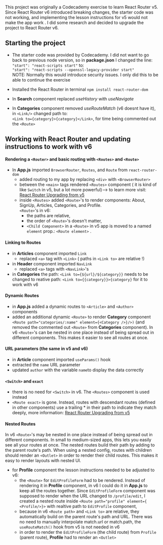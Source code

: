 This project was originally a Codecademy exercise to learn React Router v5. Since React Router v6 introduced breaking changes, the starter code was not working, and implementing the lesson instructions for v5 would not make the app work . I did some research and decided to upgrade the project to React Router v6.

## Starting the project
- The starter code was provided by Codecademy. I did not want to go back to previous node version, so in **package.json** I changed the line:<br>
  `"start": "react-scripts start"` to:<br>
  `"start": "react-scripts --openssl-legacy-provider start"`<br>
  NOTE: Normally this would introduce security issues. I only did this to be able to continue the exercise
  
- Installed the React Router in terminal
  `npm install react-router-dom`
  
- In **Search** component replaced *useHistory* with *useNavigate*

- In **Categories** component removed *useRouteMatch* (v6 doesnt have it), in `<Link/>` changed path to:<br>
  `<Link to={category}>{category}</Link>`, for time being commented out the `<Route>`
  
  
## Working with React Router and updating instructions to work with v6

#### Rendering a `<Router>` and basic routing with `<Routes>` and `<Route>`
- In **App.js** imported `BrowserRouter`, `Routes`, and `Route` from `react-router-dom`
    -  added routing to my app by replacing `<div>` with `<BrowserRouter>`
    -  between the `<main>` tags rendered `<Routes>` component ( it is kind of like `Switch` in v5, but a lot more powerful)--> to learn more visit: [React Router Upgrading from v5](https://reactrouter.com/en/v6.3.0/upgrading/v5)
    - inside `<Routes>` added `<Route>`'s to render components: About, SignUp, Articles, Categories, and Profile.<br>
    `<Route>`'s in v6:<br>
      - the paths are relative,
      - the order of `<Route>`'s doesn't matter, 
      - `<Child Component>` in a `<Route>` in v5 app is moved to a named `element` prop.: `<Route element>` . 

#### Linking to Routes
- in **Articles** component imported `Link` 
  - replaced `<a>` tag with `<Link>` ( paths in `<Link to>` are relative !)
- in **Header** component imported `NavLink`
  - replaced `<a>` tags with `<NavLink>`'s
- in **Categories** the path: `<Link to={${url}/${category}}` needs to be changed to reative path: `<Link to={{category}}>{category}` for it to work with v6

#### Dynamic Routes 
- in **App.js** added a dynamic routes to `<Article>` and `<Author>` components
- added an additional dynamic `<Route>` to render **Category** component `<Route path="categories/:name" element={<Category />}/>)` (and removed the commented out `<Route>` from **Categories** component). In v6 `<Route>`'s can be nested in one place instead of being spread out in different components. This makes it easier to see all routes at once.  

#### URL parameters (the same in v5 and v6)
- in **Article** component imported `useParams()` hook
- extracted the `name` URL parameter
- updated `author` with the variable `name`to display the data correctly

#### `<Switch>` and `exact`
- there is no need for `<Switch>` in v6. The `<Routes>` component is used instead
- `<Route exact>` is gone. Instead, routes with descendant routes (defined in other components) use a trailing * in their path to indicate they match deeply, more information: [React Router Upgrading from v5](https://reactrouter.com/en/v6.3.0/upgrading/v5)

#### Nested Routes
In v6 `<Route>`'s may be nested in one place instead of being spread out in different components. In small to medium-sized apps, this lets you easily see all your routes at once.
The nested routes build their path by adding to the parent route's path. When using a nested config, routes with children should render an `<Outlet>` in order to render their child routes. This makes it easy to render layouts with nested UI.
- for **Profile** component the lesson instructions needed to be adjusted to v6:
  - the `<Route>` for `EditProfileForm` had to be rendered. Instead of rendering it in **Profile** component, in v6 I could do it in **App.js** to keep all the routes together. Since `EditProfileForm` component was supposed to render when the URL changed to `/profile/edit`, I created a nested route inside `<Route path="profile" element={ <Profile/>}>` with realtive path to `EditProfile` component,
  - because in v6 `<Route path>` and `<Link to>` are relative, they automatically build on the parent route's path and URL. There was no need to manually interpolate match.url or match.path, the `useRouteMatch()` hook from v5 is not needed in v6
  - in order to render the `EditProfileForm` (the child route) from `Profile` (parent route), **Profile** had to render an `<Outlet>`
  
###












